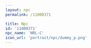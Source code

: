 ```yaml
---
layout: npc
permalink: /11000371

title: Npc
id: '11000371'
npc_name: 'NRL-C'
icon_url: 'portrait/npc/dummy_p.png'
---
```

